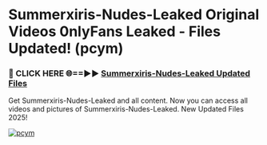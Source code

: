 # Summerxiris-Nudes-Leaked Original Videos 0nlyFans Leaked - Files Updated! (pcym)

<h3>🔴 CLICK HERE 🌐==►► <a href="https://tinyurl.com/4mcuefdz" rel="nofollow">Summerxiris-Nudes-Leaked Updated Files</a></h3>

Get Summerxiris-Nudes-Leaked and all content. Now you can access all videos and pictures of Summerxiris-Nudes-Leaked. New Updated Files 2025!

[![pcym](https://i.imgur.com/StAQSOY.gif)](https://tinyurl.com/4mcuefdz)
